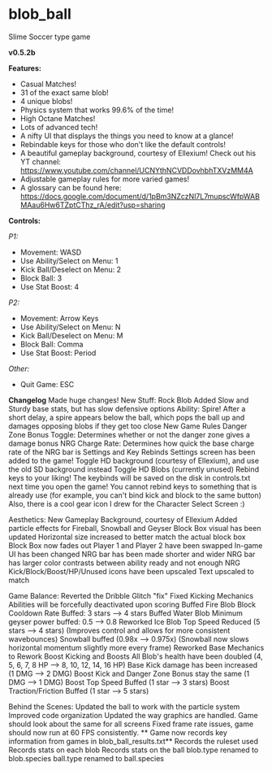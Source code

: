 # blob_ball
Slime Soccer type game

**v0.5.2b**

**Features:**
* Casual Matches!
* 31 of the exact same blob!
* 4 unique blobs!
* Physics system that works 99.6% of the time!
* High Octane Matches!
* Lots of advanced tech!
* A nifty UI that displays the things you need to know at a glance!
* Rebindable keys for those who don't like the default controls!
* A beautiful gameplay background, courtesy of Ellexium! Check out his YT channel: https://www.youtube.com/channel/UCNYthNCVDDovhbhTXVzMM4A
* Adjustable gameplay rules for more varied games!
* A glossary can be found here: https://docs.google.com/document/d/1pBm3NZczNl7L7mupscWfpWABMAau6Hw6TZptCThz_rA/edit?usp=sharing

**Controls:**

*P1:*
* Movement: WASD
* Use Ability/Select on Menu: 1
* Kick Ball/Deselect on Menu: 2
* Block Ball: 3
* Use Stat Boost: 4

*P2:*
* Movement: Arrow Keys
* Use Ability/Select on Menu: N
* Kick Ball/Deselect on Menu: M
* Block Ball: Comma
* Use Stat Boost: Period



*Other:*
* Quit Game: ESC


**Changelog**
Made huge changes!
New Stuff:
Rock Blob Added
Slow and Sturdy base stats, but has slow defensive options
Ability: Spire! After a short delay, a spire appears below the ball, which pops the ball up and damages opposing blobs if they get too close
New Game Rules
Danger Zone Bonus Toggle: Determines whether or not the danger zone gives a damage bonus
NRG Charge Rate: Determines how quick the base charge rate of the NRG bar is
Settings and Key Rebinds
Settings screen has been added to the game!
Toggle HD background (courtesy of Ellexium), and use the old SD background instead
Toggle HD Blobs (currently unused)
Rebind keys to your liking! The keybinds will be saved on the disk in controls.txt next time you open the game!
You cannot rebind keys to something that is already use (for example, you can't bind kick and block to the same button)
Also, there is a cool gear icon I drew for the Character Select Screen :)

Aesthetics:
New Gameplay Background, courtesy of Ellexium
Added particle effects for Fireball, Snowball and Geyser
Block Box visual has been updated
Horizontal size increased to better match the actual block box
Block Box now fades out
Player 1 and Player 2 have been swapped
In-game UI has been changed
NRG bar has been made shorter and wider
NRG bar has larger color contrasts between ability ready and not enough NRG
Kick/Block/Boost/HP/Unused icons have been upscaled
Text upscaled to match

Game Balance:
Reverted the Dribble Glitch "fix"
Fixed Kicking Mechanics
Abilities will be forcefully deactivated upon scoring
Buffed Fire Blob
Block Cooldown Rate Buffed: 3 stars --> 4 stars
Buffed Water Blob
Minimum geyser power buffed: 0.5 --> 0.8
Reworked Ice Blob
Top Speed Reduced (5 stars --> 4 stars) (Improves control and allows for more consistent wavebounces)
Snowball buffed (0.98x --> 0.975x) (Snowball now slows horizontal momentum slightly more every frame)
Reworked Base Mechanics to Rework Boost Kicking and Boosts
All Blob's health have been doubled (4, 5, 6, 7, 8 HP --> 8, 10, 12, 14, 16 HP)
Base Kick damage has been increased (1 DMG --> 2 DMG)
Boost Kick and Danger Zone Bonus stay the same (1 DMG --> 1 DMG)
Boost Top Speed Buffed (1 star --> 3 stars)
Boost Traction/Friction Buffed (1 star --> 5 stars)

Behind the Scenes:
Updated the ball to work with the particle system
Improved code organization
Updated the way graphics are handled. Game should look about the same for all screens
Fixed frame rate issues, game should now run at 60 FPS consistently.
** Game now records key information from games in blob_ball_results.txt**
Records the ruleset used
Records stats on each blob
Records stats on the ball
blob.type renamed to blob.species
ball.type renamed to ball.species
